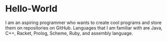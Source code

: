 # Hello-World

I am an aspiring programmer who wants to create cool programs and store them on repositories on GitHub.
Languages that I am familiar with are Java, C++, Racket, Prolog, Scheme, Ruby, and assembly language.
